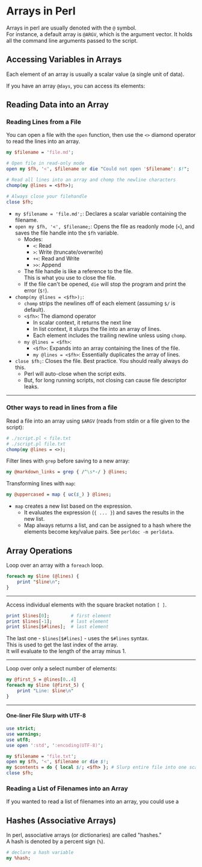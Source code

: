 # Arrays in Perl
Arrays in perl are usually denoted with the `@` symbol.  
For instance, a default array is `@ARGV`, which is the argument vector. It holds all
the command line arguments passed to the script.  

## Accessing Variables in Arrays
Each element of an array is usually a scalar value (a single unit of data).  

If you have an array `@days`, you can access its elements:

## Reading Data into an Array

### Reading Lines from a File
You can open a file with the `open` function, then use the `<>` diamond operator to
read the lines into an array.
```perl
my $filename = 'file.md';

# Open file in read-only mode
open my $fh, '<', $filename or die "Could not open '$filename': $!";

# Read all lines into an array and chomp the newline characters
chomp(my @lines = <$fh>);

# Always close your filehandle
close $fh;
```
- `my $filename = 'file.md';`: Declares a scalar variable containing the filename.
- `open my $fh, '<', $filename;`: Opens the file as readonly mode (`<`), and saves 
  the file handle into the `$fh` variable.  
    - Modes:
        - `<`: Read
        - `>`: Write (truncate/overwrite)
        - `+<`: Read and Write
        - `>>`: Append
    - The file handle is like a reference to the file.  
      This is what you use to close the file.  
    - If the file can't be opened, `die` will stop the program and print
      the error (`$!`).
- `chomp(my @lines = <$fh>);`: 
    - `chomp` strips the newlines off of each element (assuming `$/` is default).
    - `<$fh>`: The diamond operator
        - In scalar context, it returns the next line
        - In list context, it slurps the file into an array of lines.
        - Each element includes the trailing newline unless using `chomp`.  
    - `my @lines = <$fh>`: 
        - `<$fh>`: Expands into an array containing the lines of the file.
        - `my @lines = <$fh>`: Essentially duplicates the array of lines. 
- `close $fh;`: Closes the file. Best practice. You should really always do this.
    - Perl will auto-close when the script exits. 
    - But, for long running scripts, not closing can cause file descriptor leaks. 

---

### Other ways to read in lines from a file
Read a file into an array using `$ARGV` (reads from stdin or a file given to
the script):
```perl
# ./script.pl < file.txt
# ./script.pl file.txt
chomp(my @lines = <>);
```

Filter lines with `grep` before saving to a new array:
```perl
my @markdown_links = grep { /^\s*-/ } @lines;
```

Transforming lines with `map`:
```perl
my @uppercased = map { uc($_) } @lines;
```
- `map` creates a new list based on the expression.
    - It evaluates the expression (`{ ... }`) and saves the results in the new list.
    * Map always returns a list, and can be assigned to a hash where the elements
      become key/value pairs. See `perldoc -m perldata`.



## Array Operations

Loop over an array with a `foreach` loop.
```perl
foreach my $line (@lines) {
    print "$line\n";
}
```

---

Access individual elements with the square bracket notation `[ ]`.
```perl
print $lines[0];        # first element
print $lines[-1];       # last element
print $lines[$#lines];  # last element
```
The last one - `$lines[$#lines]` - uses the `$#lines` syntax.  
This is used to get the last index of the array.  
It will evaluate to the length of the array minus 1.  

---

Loop over only a select number of elements:
```perl
my @first_5 = @lines[0..4]
foreach my $line (@first_5) {
    print "Line: $line\n"
}
```

---

#### One-liner File Slurp with UTF-8
```perl
use strict;
use warnings;
use utf8;
use open ':std', ':encoding(UTF-8)';

my $filename = 'file.txt';
open my $fh, '<', $filename or die $!;
my $contents = do { local $/; <$fh> }; # Slurp entire file into one scalar
close $fh;
```

### Reading a List of Filenames into an Array
If you wanted to read a list of filenames into an array, you could use a 


## Hashes (Associative Arrays)
In perl, associative arrays (or dictionaries) are called "hashes."  
A hash is denoted by a percent sign (`%`).  
```perl
# declare a hash variable
my %hash;
```

